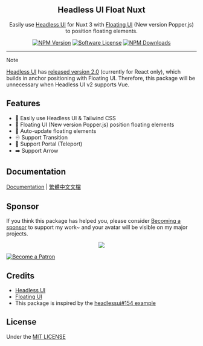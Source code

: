 <h2 align="center">Headless UI Float Nuxt</h2>

<p align="center">
  Easily use <a href="https://headlessui.com/">Headless UI</a> for Nuxt 3 with <a href="https://floating-ui.com/">Floating UI</a> (New version Popper.js) to position floating elements.
</p>

<p align="center">
  <a href="https://www.npmjs.com/package/@headlessui-float/nuxt"><img src="https://img.shields.io/npm/v/@headlessui-float/nuxt?style=flat-square" alt="NPM Version"></a>
  <a href="https://github.com/ycs77/headlessui-float/blob/main/packages/nuxt/LICENSE.md"><img src="https://img.shields.io/badge/license-MIT-brightgreen?style=flat-square" alt="Software License"></a>
  <a href="https://www.npmjs.com/package/@headlessui-float/nuxt"><img src="https://img.shields.io/npm/dt/@headlessui-float/nuxt?style=flat-square" alt="NPM Downloads"></a>
</p>

<hr>

> [!NOTE]
> [Headless UI](https://headlessui.com/) has [released version 2.0](https://tailwindcss.com/blog/headless-ui-v2#built-in-anchor-positioning) (currently for React only), which builds in anchor positioning with Floating UI. Therefore, this package will be unnecessary when Headless UI v2 supports Vue.

## Features

* 💙 Easily use Headless UI & Tailwind CSS
* 💬 Floating UI (New version Popper.js) position floating elements
* 🔔 Auto-update floating elements
* ♾️ Support Transition
* 🚪 Support Portal (Teleport)
* ➡️ Support Arrow

## Documentation

[Documentation](https://headlessui-float.vercel.app/) | [繁體中文文檔](https://headlessui-float.vercel.app/zh-tw/)

## Sponsor

If you think this package has helped you, please consider [Becoming a sponsor](https://www.patreon.com/ycs77) to support my work~ and your avatar will be visible on my major projects.

<p align="center">
  <a href="https://www.patreon.com/ycs77">
    <img src="https://cdn.jsdelivr.net/gh/ycs77/static/sponsors.svg"/>
  </a>
</p>

<a href="https://www.patreon.com/ycs77">
  <img src="https://c5.patreon.com/external/logo/become_a_patron_button.png" alt="Become a Patron" />
</a>

## Credits

* [Headless UI](https://headlessui.com/)
* [Floating UI](https://floating-ui.com/)
* This package is inspired by the [headlessui#154 example](https://github.com/tailwindlabs/headlessui/issues/154)

## License

Under the [MIT LICENSE](LICENSE.md)
